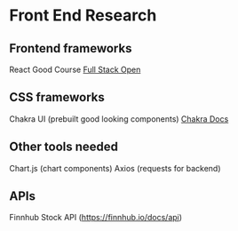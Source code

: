 # Front End Research

## Frontend frameworks
React
Good Course
[Full Stack Open](https://fullstackopen.com/en)

## CSS frameworks
Chakra UI (prebuilt good looking components)
[Chakra Docs](https://chakra-ui.com/docs)

## Other tools needed
Chart.js (chart components)
Axios (requests for backend)

## APIs
Finnhub Stock API (https://finnhub.io/docs/api)
